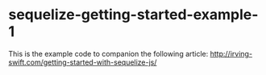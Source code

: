 # sequelize-getting-started-example-1

This is the example code to companion the following article: http://irving-swift.com/getting-started-with-sequelize-js/
